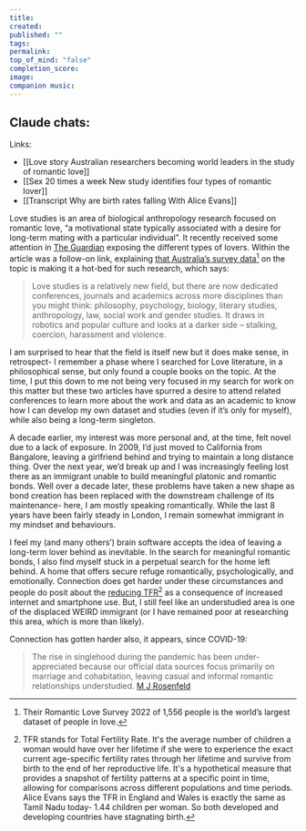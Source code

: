 ```yaml
---
title: 
created: 
published: ""
tags: 
permalink: 
top_of_mind: "false"
completion_score: 
image: 
companion music:
---
```

Claude chats:
- 

Links:
- [[Love story Australian researchers becoming world leaders in the study of romantic love]]
- [[Sex 20 times a week New study identifies four types of romantic lover]]
- [[Transcript Why are birth rates falling With Alice Evans]]

Love studies is an area of biological anthropology research focused on romantic love, “a motivational state typically associated with a desire for long-term mating with a particular individual”. It recently received some attention in [The Guardian](https://www.theguardian.com/lifeandstyle/2025/mar/01/sex-20-times-a-week-new-study-identifies-four-types-of-romantic-lover) exposing the different types of lovers. Within the article was a follow-on link, explaining [that Australia’s survey data[^2] on the topic is making it a hot-bed for such research](https://www.theguardian.com/lifeandstyle/2024/jan/15/love-story-australian-researchers-becoming-world-leaders-in-the-study-of-romantic-love), which says:
> Love studies is a relatively new field, but there are now dedicated conferences, journals and academics across more disciplines than you might think: philosophy, psychology, biology, literary studies, anthropology, law, social work and gender studies. It draws in robotics and popular culture and looks at a darker side – stalking, coercion, harassment and violence.

I am surprised to hear that the field is itself new but it does make sense, in retrospect- I remember a phase where I searched for Love literature, in a philosophical sense, but only found a couple books on the topic. At the time, I put this down to me not being very focused in my search for work on this matter but these two articles have spurred a desire to attend related conferences to learn more about the work and data as an academic to know how I can develop my own dataset and studies (even if it’s only for myself), while also being a long-term singleton.

A decade earlier, my interest was more personal and, at the time, felt novel due to a lack of exposure. In 2009, I’d just moved to California from Bangalore, leaving a girlfriend behind and trying to maintain a long distance thing. Over the next year, we’d break up and I was increasingly feeling lost there as an immigrant unable to build meaningful platonic and romantic bonds. Well over a decade later, these problems have taken a new shape as bond creation has been replaced with the downstream challenge of its maintenance- here, I am mostly speaking romantically. While the last 8 years have been fairly steady in London, I remain somewhat immigrant in my mindset and behaviours.

I feel my (and many others’) brain software accepts the idea of leaving a long-term lover behind as inevitable. In the search for meaningful romantic bonds, I also find myself stuck in a perpetual search for the home left behind. A home that offers secure refuge romantically, psychologically, and emotionally. Connection does get harder under these circumstances and people do posit about the [reducing TFR](https://www.ft.com/content/cef1c8b4-b278-425a-88b4-99d37bd4439b)[^1] as a consequence of increased internet and smartphone use. But, I still feel like an understudied area is one of the displaced WEIRD immigrant (or I have remained poor at researching this area, which is more than likely).

Connection has gotten harder also, it appears, since COVID-19:
> The rise in singlehood during the pandemic has been under-appreciated because our official data sources focus primarily on marriage and cohabitation, leaving casual and informal romantic relationships understudied.
> [M J Rosenfeld](https://journals.sagepub.com/doi/abs/10.1177/0192513X251322128)

[^1]: TFR stands for Total Fertility Rate. It's the average number of children a woman would have over her lifetime if she were to experience the exact current age-specific fertility rates through her lifetime and survive from birth to the end of her reproductive life. It's a hypothetical measure that provides a snapshot of fertility patterns at a specific point in time, allowing for comparisons across different populations and time periods.​​​​​​​​​​​​​​​​ Alice Evans says the TFR in England and Wales is exactly the same as Tamil Nadu today- 1.44 children per woman. So both developed and developing countries have stagnating birth.

[^2]:  Their [Romantic Love Survey 2022](https://www.theguardian.com/lifeandstyle/2024/jan/15/love-story-australian-researchers-becoming-world-leaders-in-the-study-of-romantic-love) of 1,556 people is the world’s largest dataset of people in love.
